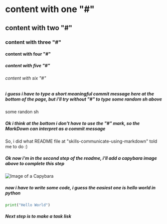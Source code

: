 # content with one "#"
## content with two "#"
### content with three "#"
#### content with four "#"
##### content with five "#"
###### content with six "#"

##### i guess i have to type a short meaningful commit message here at the bottom of the page, but i'll try without "#" to type some random sh above
some randon sh

##### Ok i think at the bottom i don't have to use the "#" mark, so the MarkDown can interpret as a commit message

So, i did what README file at "skills-communicate-using-markdown" told me to do :)


##### Ok now i'm in the second step of the readme, i'll add a capybara image above to complete this step
![Image of a Capybara](https://www.rainforest-alliance.org/wp-content/uploads/2021/06/capybara-square-1.jpg.optimal.jpg)

##### now i have to write some code, i guess the easiest one is hello world in python

``` python
print("Hello World")
```

##### Next step is to make a task lisk

